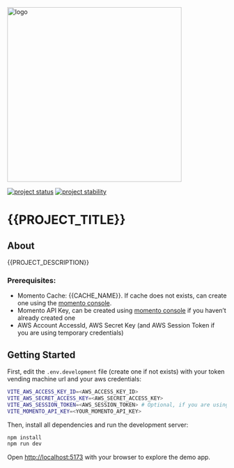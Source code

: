 <img src="{{LOGO_URL}}" alt="logo" width="400"/>

[![project status]({{PROJECT_STATUS_BADGE_URL}})]({{PROJECT_STATUS_LINK}})
[![project stability]({{PROJECT_STABILITY_BADGE_URL}})]({{PROJECT_STABILITY_LINK}})


# {{PROJECT_TITLE}}

## About
{{PROJECT_DESCRIPTION}}

### **Prerequisites:**
- Momento Cache: {{CACHE_NAME}}. If cache does not exists, can create one using the [momento console](https://console.gomomento.com/).
- Momento API Key, can be created using [momento console](https://console.gomomento.com/) if you haven’t already created one
- AWS Account AccessId, AWS Secret Key (and AWS Session Token if you are using temporary credentials)

## Getting Started
First, edit the `.env.development` file (create one if not exists) with your token vending machine url and your aws credentials:

```bash
VITE_AWS_ACCESS_KEY_ID=<AWS_ACCESS_KEY_ID>
VITE_AWS_SECRET_ACCESS_KEY=<AWS_SECRET_ACCESS_KEY>
VITE_AWS_SESSION_TOKEN=<AWS_SESSION_TOKEN> # Optional, if you are using temporary credentials
VITE_MOMENTO_API_KEY=<YOUR_MOMENTO_API_KEY>
```

Then, install all dependencies and run the development server:

```bash
npm install
npm run dev
```

Open [http://localhost:5173](http://localhost:5173) with your browser to explore the demo app.


